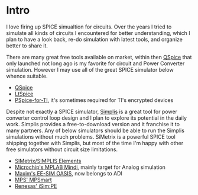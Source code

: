 # Intro
I love firing up SPICE simualtion for circuits. Over the years I tried to simulate all kinds of circuits I encountered for better understanding, which I plan to have a look back, re-do simulation with latest tools, and organize better to share it. 

There are many great free tools available on market, within then [QSpice](https://p.qorvo.com/qspice-simulator.html) that only launched not long ago is my favorite for circuit and Power Converter simulation. However I may use all of the great SPICE simulator below whence suitable. 

- [QSpice](https://p.qorvo.com/qspice-simulator.html)
- [LtSpice](https://www.analog.com/en/design-center/design-tools-and-calculators/ltspice-simulator.html)
- [PSpice-for-TI](https://www.ti.com/tool/PSPICE-FOR-TI), it's sometimes required for TI's encrypted devices

Despite not exactly a SPICE simulator, [Simplis](https://www.simplistechnologies.com/) is a great tool for power converter control loop design and I plan to explore its potential in the daily work. Simplis provides a free-to-download version and it franchise it to many partners. Any of below simulators should be able to run the Simplis simulations without much problems. SiMetrix is a powerful SPICE tool shipping together with Simplis, but most of the time I'm happy with other free simulators without circuit size limitations. 

- [SIMetrix/SIMPLIS Elements](https://www.simplistechnologies.com/product/elements)
- [Microchip's MPLAB Mindi](https://www.microchip.com/en-us/tools-resources/develop/analog-development-tool-ecosystem/mplab-mindi-analog-simulator), mainly target for Analog simulation
- [Maxim's EE-SIM OASIS](https://www.analog.com/en/design-center/design-tools-and-calculators/ee-sim.html), now belongs to ADI
- [MPS' MPSmart](https://www.monolithicpower.com/en/mpsmart-v9.html)
- [Renesas' iSim:PE](https://www.renesas.com/us/en/software-tool/isimpe-offline-simulation-tool)



